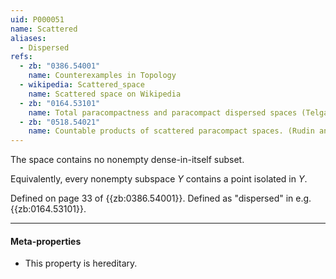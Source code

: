```yaml
---
uid: P000051
name: Scattered
aliases:
  - Dispersed
refs:
  - zb: "0386.54001"
    name: Counterexamples in Topology
  - wikipedia: Scattered_space
    name: Scattered space on Wikipedia
  - zb: "0164.53101"
    name: Total paracompactness and paracompact dispersed spaces (Telgársky)
  - zb: "0518.54021"
    name: Countable products of scattered paracompact spaces. (Rudin and Watson)
---
```


The space contains no nonempty dense-in-itself subset.

Equivalently, every nonempty subspace $Y$ contains a point isolated in $Y$.

Defined on page 33 of {{zb:0386.54001}}.
Defined as "dispersed" in e.g. {{zb:0164.53101}}.

----
#### Meta-properties

- This property is hereditary.
